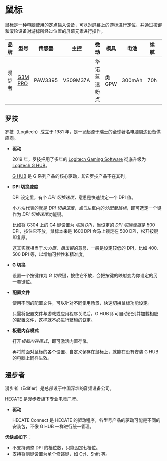 # 鼠标

鼠标是一种电脑使用的定点输入设备，可以对屏幕上的游标进行定位，并通过按键和滚轮设备对游标所经过位置的屏幕元素进行操作。

| 品牌   | 型号                                                         | 传感器  | 主控     | 微动         | 模具   | 电池   | 续航 | 重量 |
| ------ | ------------------------------------------------------------ | ------- | -------- | ------------ | ------ | ------ | ---- | ---- |
| 漫步者 | [G3M PRO](https://www.edifier.com/cn/product/product-609.html) | PAW3395 | VS09M37A | 华诺蓝透粉点 | 类 GPW | 300mAh | 70h  | 63g  |

## 罗技

罗技（Logitech）成立于 1981 年，是一家起源于瑞士的全球著名电脑周边设备供应商。

- **驱动**

  2019 年，罗技把用了多年的 [Logitech Gaming Software](https://logitech.zendesk.com/hc/articles/360025298053) 彻底升级为 [Logitech G HUB](https://logitech.zendesk.com/hc/articles/360025298133)。

  [G HUB](https://www.logitechg.com/zh-cn/innovation/g-hub.html) 是 G 系列产品的核心驱动，其它罗技产品不在其列。

- **DPI 切换速度**

  DPI 设定里，有个 *DPI 切换速度*，意思是快速锁定一个 DPI 值。
  
  小方块代表的就是 *DPI 切换速度*，点击左框内的*分配至鼠标*，即可选定一个键作为 *DPI 切换速度*功能键。

  比如将 G304 上的 G4 键设置为 *切换 DPI*，当设定的 *DPI 切换速度*是 500 DPI，按住它不放，鼠标本来是 1600 DPI 会马上锁定在 500 DPI，松开按键即复原。

  这其实就相当于*火力键*、*狙击键*的意思，一般是设定较低的 DPI，比如 400、500 DPI 等，以增加可控性和精准度。

- **G 切换**

  设置一个按键作为 *G 切换*键，按住它不放，会把按键的映射变为你设定的另一套键位。

- **配置文件**

  使用不同的配置文件，可以针对不同使用场景，快速切换鼠标功能设定。

  只需将配置文件与游戏或应用程序关联后，G HUB 即可自动识别并加载相应的配置文件，这样就不必进行繁琐的设定。

- **板载内存模式**

  打开*板载内存模式*，即可激活内置存储。
  
  再将前面对鼠标的各个设置、自定义保存在鼠标上，就能在没有安装 G HUB 的电脑上同样生效。

## 漫步者

漫步者（Edifier）是总部设于中国深圳的音频设备公司。

HECATE 是漫步者旗下专业电竞厂牌。

- **驱动**

  HECATE Connect 是 HECATE 的驱动程序，各型号产品的驱动可能是不同的安装包，不像 G HUB 一样进行统一管理。

**优缺点如下**：

- 不支持调整 DPI 的档位数，只能固定七档位。
- 支持将侧键设置为单个修饰键，如 Ctrl、Shift 等。

